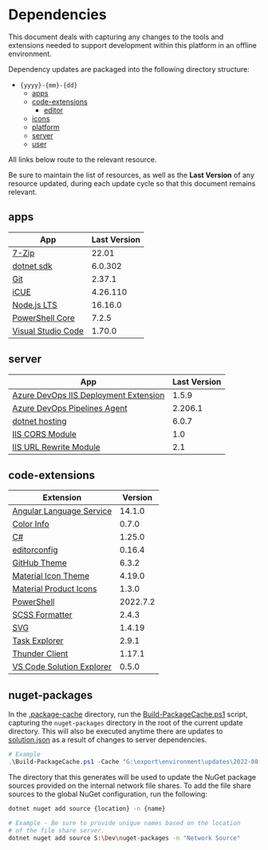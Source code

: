 # Dependencies

This document deals with capturing any changes to the tools and extensions needed to support development within this platform in an offline environment.

Dependency updates are packaged into the following directory structure:

* `{yyyy}-{mm}-{dd}`
  * [apps](#apps)
  * [code-extensions](#code-extensions)
    * [editor](#editor)
  * [icons](./02-platform.md#icons)
  * [platform](./02-platform.md)
  * [server](#server)
  * [user](./02-platform.md#user)

All links below route to the relevant resource.

Be sure to maintain the list of resources, as well as the **Last Version** of any resource updated, during each update cycle so that this document remains relevant.

## apps

App | Last Version
----|-------------
[7-Zip](https://www.7-zip.org/) | 22.01
[dotnet sdk](https://dotnet.microsoft.com/en-us/download) | 6.0.302
[Git](https://git-scm.com) | 2.37.1
[iCUE](https://www.corsair.com/us/en/downloads) | 4.26.110
[Node.js LTS](https://nodejs.org/en/) | 16.16.0
[PowerShell Core](https://github.com/PowerShell/PowerShell) | 7.2.5
[Visual Studio Code](https://code.visualstudio.com/) | 1.70.0

## server

App | Last Version
----|-------------
[Azure DevOps IIS Deployment Extension](https://marketplace.visualstudio.com/items?itemName=ms-vscs-rm.iiswebapp) | 1.5.9
[Azure DevOps Pipelines Agent](https://github.com/microsoft/azure-pipelines-agent) | 2.206.1
[dotnet hosting](https://dotnet.microsoft.com/en-us/download/dotnet/6.0) | 6.0.7
[IIS CORS Module](https://www.iis.net/downloads/microsoft/iis-cors-module) | 1.0
[IIS URL Rewrite Module](https://www.iis.net/downloads/microsoft/url-rewrite) | 2.1

## code-extensions

Extension | Version
----------|---------
[Angular Language Service](https://marketplace.visualstudio.com/items?itemName=Angular.ng-template) | 14.1.0
[Color Info](https://marketplace.visualstudio.com/items?itemName=bierner.color-info) | 0.7.0
[C#](https://marketplace.visualstudio.com/items?itemName=ms-dotnettools.csharp) | 1.25.0
[editorconfig](https://marketplace.visualstudio.com/items?itemName=EditorConfig.EditorConfig) | 0.16.4
[GitHub Theme](https://marketplace.visualstudio.com/items?itemName=GitHub.github-vscode-theme) | 6.3.2
[Material Icon Theme](https://marketplace.visualstudio.com/items?itemName=PKief.material-icon-theme) | 4.19.0
[Material Product Icons](https://marketplace.visualstudio.com/items?itemName=PKief.material-product-icons) | 1.3.0
[PowerShell](https://marketplace.visualstudio.com/items?itemName=ms-vscode.PowerShell) | 2022.7.2
[SCSS Formatter](https://marketplace.visualstudio.com/items?itemName=sibiraj-s.vscode-scss-formatter) | 2.4.3
[SVG](https://marketplace.visualstudio.com/items?itemName=jock.svg) | 1.4.19
[Task Explorer](https://marketplace.visualstudio.com/items?itemName=spmeesseman.vscode-taskexplorer) | 2.9.1
[Thunder Client](https://marketplace.visualstudio.com/items?itemName=rangav.vscode-thunder-client) | 1.17.1
[VS Code Solution Explorer](https://marketplace.visualstudio.com/items?itemName=fernandoescolar.vscode-solution-explorer) | 0.5.0

## nuget-packages

In the [.package-cache](../../.package-cache) directory, run the [Build-PackageCache.ps1](../../.package-cache/Build-PackageCache.ps1) script, capturing the `nuget-packages` directory in the root of the current update directory. This will also be executed anytime there are updates to [solution.json](../../.package-cache/solution.json) as a result of changes to server dependencies.

```PowerShell
# Example
.\Build-PackageCache.ps1 -Cache "G:\export\environment\updates\2022-08-05\nuget-packages"
```

The directory that this generates will be used to update the NuGet package sources provided on the internal network file shares. To add the file share sources to the global NuGet configuration, run the following:

```bash
dotnet nuget add source {location} -n {name}

# Example - Be sure to provide unique names based on the location
# of the file share server.
dotnet nuget add source S:\Dev\nuget-packages -n "Network Source"
```
